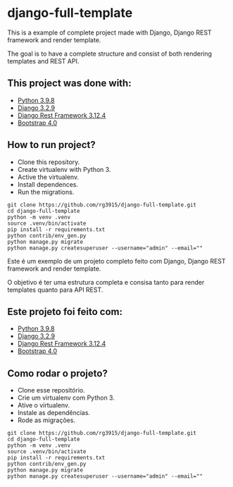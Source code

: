 # django-full-template

This is a example of complete project made with Django, Django REST framework and render template.

The goal is to have a complete structure and consist of both rendering templates and REST API.

## This project was done with:

* [Python 3.9.8](https://www.python.org/)
* [Django 3.2.9](https://www.djangoproject.com/)
* [Django Rest Framework 3.12.4](https://www.django-rest-framework.org/)
* [Bootstrap 4.0](https://getbootstrap.com/)

## How to run project?

* Clone this repository.
* Create virtualenv with Python 3.
* Active the virtualenv.
* Install dependences.
* Run the migrations.

```
git clone https://github.com/rg3915/django-full-template.git
cd django-full-template
python -m venv .venv
source .venv/bin/activate
pip install -r requirements.txt
python contrib/env_gen.py
python manage.py migrate
python manage.py createsuperuser --username="admin" --email=""
```

Este é um exemplo de um projeto completo feito com Django, Django REST framework and render template.

O objetivo é ter uma estrutura completa e consisa tanto para render templates quanto para API REST.

## Este projeto foi feito com:

* [Python 3.9.8](https://www.python.org/)
* [Django 3.2.9](https://www.djangoproject.com/)
* [Django Rest Framework 3.12.4](https://www.django-rest-framework.org/)
* [Bootstrap 4.0](https://getbootstrap.com/)

## Como rodar o projeto?

* Clone esse repositório.
* Crie um virtualenv com Python 3.
* Ative o virtualenv.
* Instale as dependências.
* Rode as migrações.

```
git clone https://github.com/rg3915/django-full-template.git
cd django-full-template
python -m venv .venv
source .venv/bin/activate
pip install -r requirements.txt
python contrib/env_gen.py
python manage.py migrate
python manage.py createsuperuser --username="admin" --email=""
```